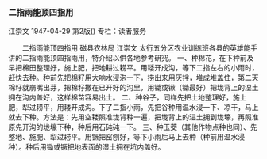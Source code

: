 ### 二指雨能顶四指用
江崇文
1947-04-29
第2版()
专栏：读者服务

　　二指雨能顶四指用
    磁县农林局  江崇文
    太行五分区农业训练班各县的英雄能手讲的二指雨能顶四指雨用，特介绍以供各地参考研究。
    一、种棉花，在下种前及早把棉田整理好，施上肥，把地耕过耢平。用耧开成沟，等下二指左右的小雨时，赶快去种。种前先把棉籽用大响水浸泡一下，捞出来用灰拌，堆成堆盖住，第二天棉籽就崩嘴出芽，把棉籽撒在已开好的沟里，用锄或锹（锄最好）把垅背上的湿土拥在沟内盖好，这样棉苗容易出土。
    二、种谷子，同样先把土地整理好，施上肥，犁过耢平，用耧开成沟。下了二指小雨，先把谷种用温水浸一下、凉干，马上就去下种。方法是：先用空耧照准垅背种一遍，把垅背上的湿土拥到垅壕，再照准原先开沟的垅壕下种，种后用石砘砘一下。
    三、种玉茭（其他作物点种也同）、先整地、施肥、犁过耢平。用镢把窑刨好，等下小雨后马上去种（种前用温水浸种）。种后用锄或镢把地表面的湿土拥在坑内盖好。
